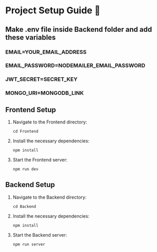 # Project Setup Guide 🚀

## Make .env file inside Backend folder and add these variables

### EMAIL=YOUR_EMAIL_ADDRESS

### EMAIL_PASSWORD=NODEMAILER_EMAIL_PASSWORD

### JWT_SECRET=SECRET_KEY

### MONGO_URI=MONGODB_LINK

## Frontend Setup

1. Navigate to the Frontend directory:
    ```shell
    cd Frontend
    ```
2. Install the necessary dependencies:
    ```shell
    npm install
    ```
3. Start the Frontend server:
    ```shell
    npm run dev
    ```

## Backend Setup

1. Navigate to the Backend directory:
    ```shell
    cd Backend
    ```
2. Install the necessary dependencies:
    ```shell
    npm install
    ```
3. Start the Backend server:
    ```shell
    npm run server
    ```

